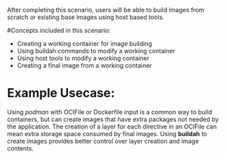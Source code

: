 After completing this scenario, users will be able to build images from scratch or existing base images using host based tools.

#Concepts included in this scenario:
* Creating a working container for image building
* Using buildah commands to modify a working container
* Using host tools to modify a working container
* Creating a final image from a working container

# Example Usecase:
Using *podman* with OCIFile or Dockerfile input is a common way to build containers, but can create images that have extra packages not needed by the application.  The creation of a layer for each directive in an OCIFile can mean extra storage space consumed by final images.  Using **buildah** to create images provides better control over layer creation and image contents.
